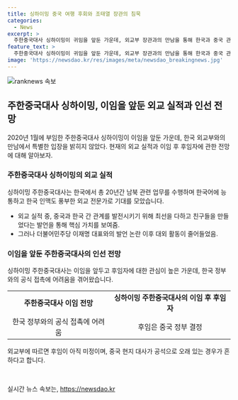 ```yaml
---
title: 싱하이밍 중국 여행 후회와 조태열 장관의 침묵
categories:
  - News
excerpt: >
  주한중국대사 싱하이밍이 귀임을 앞둔 가운데, 외교부 장관과의 만남을 통해 한국과 중국 관계 발전을 약속하며 이임에 대한 소감을 전했다. 그러나 베팅 발언 논란 이후 대외 활동이 줄어들었고, 팡쿤 주한중국대사관 공사가 대사대리 역할을 맡을 것으로 보인다. 중국 정부의 후임 결정으로 인해 한국에 대사가 귀임하는 동안 공석 기간이 발생할 수 있을 것으로 전망된다.
feature_text: >
  주한중국대사 싱하이밍이 귀임을 앞둔 가운데, 외교부 장관과의 만남을 통해 한국과 중국 관계 발전을 약속하며 이임에 대한 소감을 전했다. 그러나 베팅 발언 논란 이후 대외 활동이 줄어들었고, 팡쿤 주한중국대사관 공사가 대사대리 역할을 맡을 것으로 보인다. 중국 정부의 후임 결정으로 인해 한국에 대사가 귀임하는 동안 공석 기간이 발생할 수 있을 것으로 전망된다.
image: 'https://newsdao.kr/res/images/meta/newsdao_breakingnews.jpg'
---
```


<p><img src="https://newsdao.kr/res/images/meta/newsdao_breakingnews.jpg" alt="ranknews 속보" /></p>

<h2 data-ke-size="size26">주한중국대사 싱하이밍, 이임을 앞둔 외교 실적과 인선 전망</h2>

<p data-ke-size="size16">2020년 1월에 부임한 주한중국대사 싱하이밍이 이임을 앞둔 가운데, 한국 외교부와의 만남에서 특별한 입장을 밝히지 않았다. 현재의 외교 실적과 이임 후 후임자에 관한 전망에 대해 알아보자.</p>

<h3><b>주한중국대사 싱하이밍의 외교 실적</b></h3>

<p data-ke-size="size16">싱하이밍 주한중국대사는 한국에서 총 20년간 남북 관련 업무를 수행하며 한국어에 능통하고 한국 인맥도 풍부한 외교 전문가로 기대를 모았습니다.</p>

<ul>
  <li>외교 실적 중, 중국과 한국 간 관계를 발전시키기 위해 최선을 다하고 친구들을 만들었다는 발언을 통해 핵심 가치를 보여줌.</li>
  <li> 그러나 더불어민주당 이재명 대표와의 발언 논란 이후 대외 활동이 줄어들었음.</li>
</ul>

<h3><b>이임을 앞둔 주한중국대사의 인선 전망</b></h3>

<p data-ke-size="size16">싱하이밍 주한중국대사는 이임을 앞두고 후임자에 대한 관심이 높은 가운데, 한국 정부와의 공식 접촉에 어려움을 겪어왔습니다.</p>

<table>
  <tr>
    <td style="text-align: center; height: 17px;"><b>주한중국대사 이임 전망</b></td>
    <td style="text-align: center; height: 17px;"><b>싱하이밍 주한중국대사의 이임 후 후임자</b></td>
  </tr>
  <tr>
    <td style="text-align: center; height: 17px;">한국 정부와의 공식 접촉에 어려움</td>
    <td style="text-align: center; height: 17px;">후임은 중국 정부 결정</td>
  </tr>
</table>

<p data-ke-size="size16">외교부에 따르면 후임이 아직 미정이며, 중국 현지 대사가 공석으로 오래 있는 경우가 흔하다고 합니다.</p>

<p data-ke-size="size16">&nbsp;</p>
실시간 뉴스 속보는, <a href="https://newsdao.kr" rel="dofollow">https://newsdao.kr</a>


